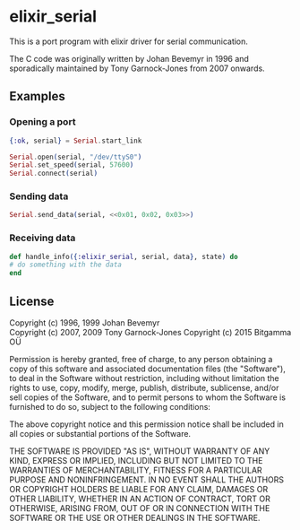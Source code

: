 # elixir_serial

This is a port program with elixir driver for serial communication.

The C code was originally written by Johan Bevemyr in 1996 and
sporadically maintained by Tony Garnock-Jones from 2007 onwards.

## Examples
### Opening a port
```elixir
{:ok, serial} = Serial.start_link

Serial.open(serial, "/dev/ttyS0")
Serial.set_speed(serial, 57600)
Serial.connect(serial)
```

### Sending data
```elixir
Serial.send_data(serial, <<0x01, 0x02, 0x03>>)
```

### Receiving data
```elixir
def handle_info({:elixir_serial, serial, data}, state) do
# do something with the data
end
```

## License

Copyright (c) 1996, 1999 Johan Bevemyr  
Copyright (c) 2007, 2009 Tony Garnock-Jones
Copyright (c) 2015 Bitgamma OÜ

Permission is hereby granted, free of charge, to any person obtaining a copy
of this software and associated documentation files (the "Software"), to deal
in the Software without restriction, including without limitation the rights
to use, copy, modify, merge, publish, distribute, sublicense, and/or sell
copies of the Software, and to permit persons to whom the Software is
furnished to do so, subject to the following conditions:

The above copyright notice and this permission notice shall be included in
all copies or substantial portions of the Software.

THE SOFTWARE IS PROVIDED "AS IS", WITHOUT WARRANTY OF ANY KIND, EXPRESS OR
IMPLIED, INCLUDING BUT NOT LIMITED TO THE WARRANTIES OF MERCHANTABILITY,
FITNESS FOR A PARTICULAR PURPOSE AND NONINFRINGEMENT. IN NO EVENT SHALL THE
AUTHORS OR COPYRIGHT HOLDERS BE LIABLE FOR ANY CLAIM, DAMAGES OR OTHER
LIABILITY, WHETHER IN AN ACTION OF CONTRACT, TORT OR OTHERWISE, ARISING FROM,
OUT OF OR IN CONNECTION WITH THE SOFTWARE OR THE USE OR OTHER DEALINGS IN
THE SOFTWARE.
